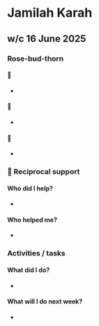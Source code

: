 # Jamilah Karah

## w/c 16 June 2025

### Rose-bud-thorn

#### 🌹

* 

#### 🌱

* 

#### 🌵   

* 

### 🤝 Reciprocal support

#### Who did I help?

* 

#### Who helped me?

* 

### Activities / tasks

#### What did I do?

* 

#### What will I do next week?

* 
